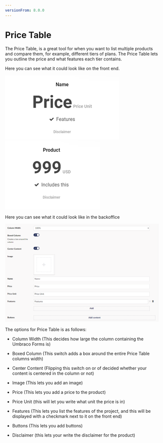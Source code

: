 ```yaml
---
versionFrom: 8.0.0
---
```


# Price Table

The Price Table, is a great tool for when you want to list multiple products and compare them, for example, different tiers of plans. The Price Table lets you outline the price and what features each tier contains.

Here you can see what it could look like on the front end.

![Price Table](images/Price-Table-frontend1.png) ![Price Table](images/Price-Table-frontend2.png)

Here you can see what it could look like in the backoffice

![Price Table](images/Price-Table-backoffice.png)

The options for Price Table is as follows:

- Column Width (This decides how large the column containing the Umbraco Forms is)

- Boxed Column (This switch adds a box around the entire Price Table columns width)

- Center Content (Flipping this switch on or of decided whether your content is centered in the column or not)

- Image (This lets you add an image)

- Price (This lets you add a price to the product)

- Price Unit (this will let you write what unit the price is in)

- Features (This lets you list the features of the project, and this will be displayed with a checkmark next to it on the front end)

- Buttons (This lets you add buttons)

- Disclaimer (this lets your write the disclaimer for the product)
